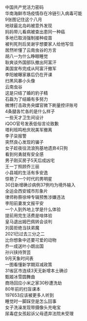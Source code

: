 中国共产党活力密码  
华南海鲜市场疫情存在冷链引入病毒可能  
9张图记住这个八月  
地球最北岛屿被意外发现  
妈妈带儿看病被查出患同一种癌  
多地已取消强制接种疫苗  
被判死刑后吴谢宇想要家人给他写信  
居然听懂了云南虫谷的方言  
胡八一为什么睁眼睡觉  
耿爽谈外国部队撤出阿富汗  
美国宣布完成从阿富汗撤军  
李阳被曝家暴后仍在开课  
扫黑风暴小头像  
云南虫谷  
这是只结了婚的豹子精  
石磊为了结婚有多努力  
微博打击政务央媒官微下刷量控评账号  
4条腿各忙各的是什么样子  
一些天才卫生间设计  
iQOO官号发表低俗言论致歉  
塔利班鸣枪庆祝美军撤离  
李子柒报警  
突然良心发现的骗子  
女子趁夜往流浪狗基地遗弃4只狗  
看到何勇就有安全感  
男子刚买房子5天后成凶宅  
王一丁照顾乔三丽  
小县城的生活有多安逸  
惊艳了一个时代的男明星  
30日新增确诊病例37例均为境外输入  
全运会西安城市形象片  
律师称蔡徐坤专辑预售涉嫌违法  
李阳前妻发文报平安  
一个人到外地上学是什么体验  
提前用完生活费是啥体验  
皇马退出姆巴佩转会谈判  
刘茵拒绝当扶弟魔  
2021已过去三分之二  
比你想象中还要可爱的动物  
乔一成送叶小朗出国  
孙兴挟持贺芸  
9月天象时间表  
一图看懂新学期双减政策  
31省区市连续3天无新增本土确诊  
甄姬冰雪圆舞曲  
商场回应小米之家30秒遭洗劫  
80年前的扫盲课本  
197653应该被更多人听到  
睡觉时一脚踩空是怎么回事  
女子洗澡发现带摄像头充电宝  
尿毒症女孩起诉父母遗弃法院未受理  
